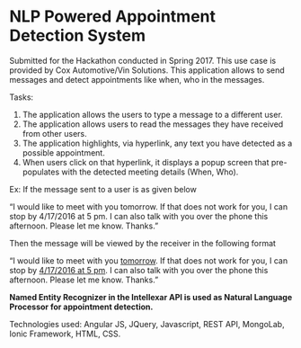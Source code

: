 # NLP Powered Appointment Detection System

Submitted for the Hackathon conducted in Spring 2017. This use case is provided by Cox Automotive/Vin Solutions. This application allows to send messages and detect appointments like when, who in the messages.

Tasks:
1. The application allows the users to type a message to a different user.
2. The application allows users to read the messages they have received from other users.
3. The application highlights, via hyperlink, any text you have detected as a possible appointment.
4. When users click on that hyperlink, it displays a popup screen that pre-populates with the detected meeting details (When, Who).

Ex: If the message sent to a user is as given below

“I would like to meet with you tomorrow. If that does not work for you, I can stop by 4/17/2016 at 5 pm. I can also talk with you over the phone this afternoon.
Please let me know.
Thanks.”

Then the message will be viewed by the receiver in the following format

“I would like to meet with you <a  href="">tomorrow</a>. If that does not work for you, I can stop by <a  href="">4/17/2016 at 5 pm</a>. I can also talk with you over the phone this afternoon.
Please let me know.
Thanks.”

<b>Named Entity Recognizer in the Intellexar API is used as Natural Language Processor for appointment detection.</b>

Technologies used: Angular JS, JQuery, Javascript, REST API, MongoLab, Ionic Framework, HTML, CSS.
